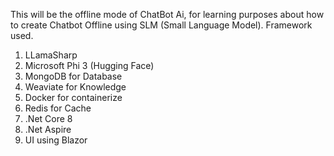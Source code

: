 This will be the offline mode of ChatBot Ai, for learning purposes about how to create Chatbot Offline using SLM (Small Language Model).
Framework used.
1. LLamaSharp
2. Microsoft Phi 3 (Hugging Face)
3. MongoDB for Database
4. Weaviate for Knowledge
5. Docker for containerize
6. Redis for Cache
7. .Net Core 8
8. .Net Aspire
9. UI using Blazor
